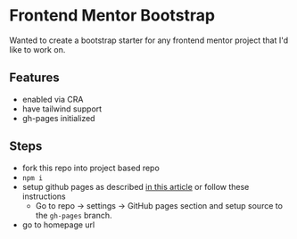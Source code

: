 # Frontend Mentor Bootstrap

Wanted to create a bootstrap starter for any frontend mentor project that I'd like to work on.

## Features

- enabled via CRA
- have tailwind support
- gh-pages initialized

## Steps

- fork this repo into project based repo
- `npm i`
- setup github pages as described [in this article](https://medium.com/mobile-web-dev/how-to-build-and-deploy-a-react-app-to-github-pages-in-less-than-5-minutes-d6c4ffd30f14) or follow these instructions
  - Go to repo -> settings -> GitHub pages section and setup source to the `gh-pages` branch.
- go to homepage url
